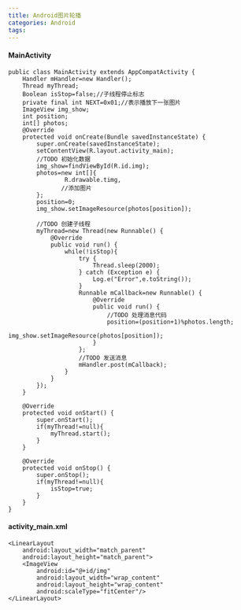 ```yaml
---
title: Android图片轮播
categories: Android
tags: 
---
```

#### MainActivity

    
    
    public class MainActivity extends AppCompatActivity {
        Handler mHandler=new Handler();
        Thread myThread;
        Boolean isStop=false;//子线程停止标志
        private final int NEXT=0x01;//表示播放下一张图片
        ImageView img_show;
        int position;
        int[] photos;
        @Override
        protected void onCreate(Bundle savedInstanceState) {
            super.onCreate(savedInstanceState);
            setContentView(R.layout.activity_main);
            //TODO 初始化数据
            img_show=findViewById(R.id.img);
            photos=new int[]{
                    R.drawable.timg,
                   //添加图片
            };
            position=0;
            img_show.setImageResource(photos[position]);
    
            //TODO 创建子线程
            myThread=new Thread(new Runnable() {
                @Override
                public void run() {
                    while(!isStop){
                        try {
                            Thread.sleep(2000);
                        } catch (Exception e) {
                            Log.e("Error",e.toString());
                        }
                        Runnable mCallback=new Runnable() {
                            @Override
                            public void run() {
                                //TODO 处理消息代码
                                position=(position+1)%photos.length;
                                img_show.setImageResource(photos[position]);
                            }
                        };
                        //TODO 发送消息
                        mHandler.post(mCallback);
                    }
                }
            });
        }
    
        @Override
        protected void onStart() {
            super.onStart();
            if(myThread!=null){
                myThread.start();
            }
        }
    
        @Override
        protected void onStop() {
            super.onStop();
            if(myThread!=null){
                isStop=true;
            }
        }
    }
    
    

#### activity_main.xml

    
    
    <LinearLayout
        android:layout_width="match_parent"
        android:layout_height="match_parent">
        <ImageView
            android:id="@+id/img"
            android:layout_width="wrap_content"
            android:layout_height="wrap_content"
            android:scaleType="fitCenter"/>
    </LinearLayout>
    
    

